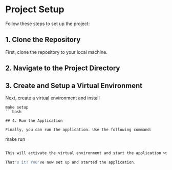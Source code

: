 # Project Setup

Follow these steps to set up the project:

## 1. Clone the Repository

First, clone the repository to your local machine.

## 2. Navigate to the Project Directory

## 3. Create and Setup a Virtual Environment

Next, create a virtual environment and install

```
make setup
```bash

## 4. Run the Application

Finally, you can run the application. Use the following command:

```
make run
```bash

This will activate the virtual environment and start the application with hot reloading enabled, so the server will automatically update whenever you make changes to your code.

That's it! You've now set up and started the application.
